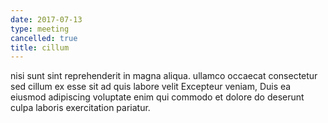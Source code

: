 ```yaml
---
date: 2017-07-13
type: meeting
cancelled: true
title: cillum
---
```

nisi sunt sint reprehenderit in magna aliqua. ullamco occaecat consectetur sed cillum ex esse sit ad quis labore velit Excepteur veniam, Duis ea eiusmod adipiscing voluptate enim qui commodo et dolore do deserunt culpa laboris exercitation pariatur.